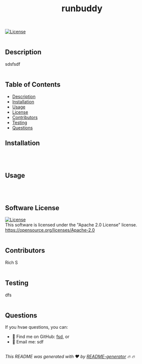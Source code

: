 
  <h1 align="center">runbuddy</h1><br/>

  [![License](https://img.shields.io/badge/License-Apache_2.0-yellowgreen.svg)](https://opensource.org/licenses/Apache-2.0) <br/><br/>

  ## Description
  sdsfsdf <br/><br/>

  ## Table of Contents
  - [Description](#description)
  - [Installation](#installation)
  - [Usage](#usage)
  - [License](#license)
  - [Contributors](#contributors)
  - [Testing](#testing)
  - [Questions](#questions)

  ## Installation
   <br/><br/>

  ## Usage
   <br/><br/>

  ## Software License
  [![License](https://img.shields.io/badge/License-Apache_2.0-yellowgreen.svg)](https://opensource.org/licenses/Apache-2.0) <br/>
  This software is licensed under the "Apache 2.0 License" license.<br/>
  https://opensource.org/licenses/Apache-2.0 <br/><br/>

  ## Contributors
  Rich S <br/><br/>

  ## Testing
  dfs <br/><br/>

  ## Questions
  If you  hvae questions, you can:
  - :eyes: Find me on GitHub: [fsd](https://github.com/fsd), or<br />
  - :email: Email me: sdf<br /><br />

  _This README was generated with :heart: by [README-generator](https://github.com/rstanbaugh/README-Generator) :fire: :fire:_


